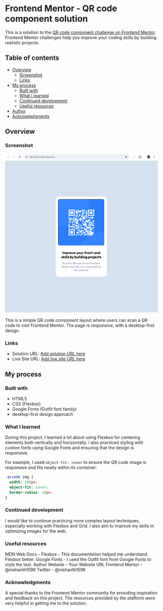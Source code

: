 # Frontend Mentor - QR code component solution

This is a solution to the [QR code component challenge on Frontend Mentor](https://www.frontendmentor.io/challenges/qr-code-component-iux_sIO_H). Frontend Mentor challenges help you improve your coding skills by building realistic projects.

## Table of contents

- [Overview](#overview)
  - [Screenshot](#screenshot)
  - [Links](#links)
- [My process](#my-process)
  - [Built with](#built-with)
  - [What I learned](#what-i-learned)
  - [Continued development](#continued-development)
  - [Useful resources](#useful-resources)
- [Author](#author)
- [Acknowledgments](#acknowledgments)

## Overview

### Screenshot

![QR code component screenshot](./screenshot.png)

This is a simple QR code component layout where users can scan a QR code to visit Frontend Mentor. The page is responsive, with a desktop-first design.

### Links

- Solution URL: [Add solution URL here](https://your-solution-url.com)
- Live Site URL: [Add live site URL here](https://your-live-site-url.com)

## My process

### Built with

- HTML5
- CSS (Flexbox)
- Google Fonts (Outfit font family)
- desktop-first design approach

### What I learned

During this project, I learned a lot about using Flexbox for centering elements both vertically and horizontally. I also practiced styling with custom fonts using Google Fonts and ensuring that the design is responsive.

For example, I used `object-fit: cover` to ensure the QR code image is responsive and fits neatly within its container:

```css
.qrcode img {
  width: 288px;
  object-fit: cover;
  border-radius: 10px;
}
```

### Continued development

I would like to continue practicing more complex layout techniques, especially working with Flexbox and Grid. I also aim to improve my skills in optimizing images for the web.

### Useful resources

MDN Web Docs - Flexbox - This documentation helped me understand Flexbox better.
Google Fonts - I used the Outfit font from Google Fonts to style the text.
Author
Website - Your Website URL
Frontend Mentor - @nishanth1596
Twitter - @nishanth1596

### Acknowledgments

A special thanks to the Frontend Mentor community for providing inspiration and feedback on this project. The resources provided by the platform were very helpful in getting me to the solution.
